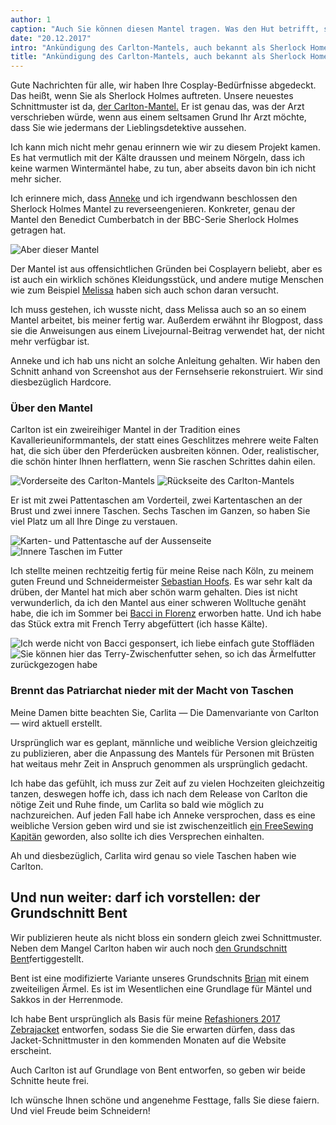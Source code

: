 ```yaml
---
author: 1
caption: "Auch Sie können diesen Mantel tragen. Was den Hut betrifft, sind Sie auf sich alleine gestellt. Auf jeden Fall bis jetzt."
date: "20.12.2017"
intro: "Ankündigung des Carlton-Mantels, auch bekannt als Sherlock Homes Mantel, und des Bent-Grundschnitts"
title: "Ankündigung des Carlton-Mantels, auch bekannt als Sherlock Homes Mantel, und des Bent-Grundschnitts"
---
```


Gute Nachrichten für alle, wir haben Ihre Cosplay-Bedürfnisse abgedeckt. Das heißt, wenn Sie als Sherlock Holmes auftreten. Unsere neuestes Schnittmuster ist da, [der Carlton-Mantel.](/patterns/carlton) Er ist genau das, was der Arzt verschrieben würde, wenn aus einem seltsamen Grund Ihr Arzt möchte, dass Sie wie jedermans der Lieblingsdetektive aussehen.

Ich kann mich nicht mehr genau erinnern wie wir zu diesem Projekt kamen. Es hat vermutlich mit der Kälte draussen und meinem Nörgeln, dass ich keine warmen Wintermäntel habe, zu tun, aber abseits davon bin ich nicht mehr sicher.

Ich erinnere mich, dass [Anneke](http://www.annekecaramin.com/) und ich irgendwann beschlossen den Sherlock Holmes Mantel zu reverseengenieren. Konkreter, genau der Mantel den Benedict Cumberbatch in der BBC-Serie Sherlock Holmes getragen hat.

![Aber dieser Mantel](https://posts.freesewing.org/uploads/bc_f20e01a16d.jpg)

Der Mantel ist aus offensichtlichen Gründen bei Cosplayern beliebt, aber es ist auch ein wirklich schönes Kleidungsstück, und andere mutige Menschen wie zum Beispiel [Melissa](http://blog.fehrtrade.com/gallery/868/the-sherlock-coat/) haben sich auch schon daran versucht.

Ich muss gestehen, ich wusste nicht, dass Melissa auch so an so einem Mantel arbeitet, bis meiner fertig war. Außerdem erwähnt ihr Blogpost, dass sie die Anweisungen aus einem Livejournal-Beitrag verwendet hat, der nicht mehr verfügbar ist.

Anneke und ich hab uns nicht an solche Anleitung gehalten. Wir haben den Schnitt anhand von Screenshot aus der Fernsehserie rekonstruiert. Wir sind diesbezüglich Hardcore.

### Über den Mantel

Carlton ist ein zweireihiger Mantel in der Tradition eines Kavallerieuniformmantels, der statt eines Geschlitzes mehrere weite Falten hat, die sich über den Pferderücken ausbreiten können. Oder, realistischer, die schön hinter Ihnen herflattern, wenn Sie raschen Schrittes dahin eilen.

![Vorderseite des Carlton-Mantels](https://posts.freesewing.org/uploads/front_e1d64f3ceb.jpg) ![Rückseite des Carlton-Mantels](https://posts.freesewing.org/uploads/back_05c04878c5.jpg)

Er ist mit zwei Pattentaschen am Vorderteil, zwei Kartentaschen an der Brust und zwei innere Taschen. Sechs Taschen im Ganzen, so haben Sie viel Platz um all Ihre Dinge zu verstauen.

![Karten- und Pattentasche auf der Aussenseite](https://posts.freesewing.org/uploads/pockets_28099d1afe.jpg) ![Innere Taschen im Futter](https://posts.freesewing.org/uploads/innerpocket_4e4e3f5119.jpg)

Ich stellte meinen rechtzeitig fertig für meine Reise nach Köln, zu meinem guten Freund und Schneidermeister [Sebastian Hoofs](http://sebastian-hoofs.de/massschneider/). Es war sehr kalt da drüben, der Mantel hat mich aber schön warm gehalten. Dies ist nicht verwunderlich, da ich den Mantel aus einer schweren Wolltuche genäht habe, die ich im Sommer bei [ Bacci in Florenz](http://www.baccitessuti.it/en/index.html) erworben hatte. Und ich habe das Stück extra mit French Terry abgefüttert (ich hasse Kälte).

![Ich werde nicht von Bacci gesponsert, ich liebe einfach gute Stoffläden](https://posts.freesewing.org/uploads/bacci_043f91c96c.jpg) ![Sie können hier das Terry-Zwischenfutter sehen, so ich das Ärmelfutter zurückgezogen habe](https://posts.freesewing.org/uploads/interlining_220e0eab71.jpg)

### Brennt das Patriarchat nieder mit der Macht von Taschen

Meine Damen bitte beachten Sie, Carlita — Die Damenvariante von Carlton — wird aktuell erstellt.

Ursprünglich war es geplant, männliche und weibliche Version gleichzeitig zu publizieren, aber die Anpassung des Mantels für Personen mit Brüsten hat weitaus mehr Zeit in Anspruch genommen als ursprünglich gedacht.

Ich habe das gefühlt, ich muss zur Zeit auf zu vielen Hochzeiten gleichzeitig tanzen, deswegen hoffe ich, dass ich nach dem Release von Carlton die nötige Zeit und Ruhe finde, um Carlita so bald wie möglich zu nachzureichen. Auf jeden Fall habe ich Anneke versprochen, dass es eine weibliche Version geben wird und sie ist zwischenzeitlich [ein FreeSewing Kapitän](/patrons) geworden, also sollte ich dies Versprechen einhalten.

Ah und diesbezüglich, Carlita wird genau so viele Taschen haben wie Carlton.

## Und nun weiter: darf ich vorstellen: der Grundschnitt Bent
Wir publizieren heute als nicht bloss ein sondern gleich zwei Schnittmuster. Neben dem Mangel Carlton haben wir auch noch [den Grundschnitt Bent](/patterns/bent)fertiggestellt.

Bent ist eine modifizierte Variante unseres Grundschnits [Brian](/patterns/bent) mit einem zweiteiligen Ärmel. Es ist im Wesentlichen eine Grundlage für Mäntel und Sakkos in der Herrenmode.

Ich habe Bent ursprünglich als Basis für meine [Refashioners 2017 Zebrajacket](/blog/the-refashioners-2017/) entworfen, sodass Sie die Sie erwarten dürfen, dass das Jacket-Schnittmuster in den kommenden Monaten auf die Website erscheint.

Auch Carlton ist auf Grundlage von Bent entworfen, so geben wir beide Schnitte heute frei.

Ich wünsche Ihnen schöne und angenehme Festtage, falls Sie diese faiern. Und viel Freude beim Schneidern!





